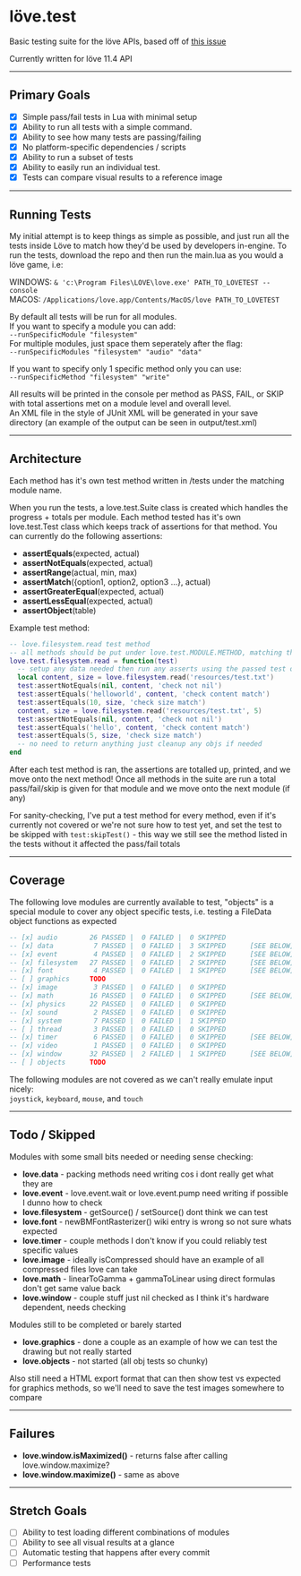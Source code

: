 # löve.test
Basic testing suite for the löve APIs, based off of [this issue](https://github.com/love2d/love/issues/1745)

Currently written for löve 11.4 API

---

## Primary Goals
- [x] Simple pass/fail tests in Lua with minimal setup 
- [x] Ability to run all tests with a simple command.
- [x] Ability to see how many tests are passing/failing
- [x] No platform-specific dependencies / scripts
- [x] Ability to run a subset of tests
- [x] Ability to easily run an individual test.
- [x] Tests can compare visual results to a reference image

---

## Running Tests
My initial attempt is to keep things as simple as possible, and just run all the tests inside Löve to match how they'd be used by developers in-engine.
To run the tests, download the repo and then run the main.lua as you would a löve game, i.e:

WINDOWS: `& 'c:\Program Files\LOVE\love.exe' PATH_TO_LOVETEST --console`  
MACOS: `/Applications/love.app/Contents/MacOS/love PATH_TO_LOVETEST`

By default all tests will be run for all modules.  
If you want to specify a module you can add:  
`--runSpecificModule "filesystem"`  
For multiple modules, just space them seperately after the flag:  
`--runSpecificModules "filesystem" "audio" "data"`

If you want to specify only 1 specific method only you can use:  
`--runSpecificMethod "filesystem" "write"`

All results will be printed in the console per method as PASS, FAIL, or SKIP with total assertions met on a module level and overall level.  
An XML file in the style of JUnit XML will be generated in your save directory (an example of the output can be seen in output/test.xml)

---

## Architecture
Each method has it's own test method written in /tests under the matching module name.

When you run the tests, a love.test.Suite class is created which handles the progress + totals per module. Each method tested has it's own love.test.Test class which keeps track of assertions for that method. You can currently do the following assertions:
- **assertEquals**(expected, actual)
- **assertNotEquals**(expected, actual)
- **assertRange**(actual, min, max)
- **assertMatch**({option1, option2, option3 ...}, actual) 
- **assertGreaterEqual**(expected, actual)
- **assertLessEqual**(expected, actual)
- **assertObject**(table)

Example test method:
```lua
-- love.filesystem.read test method
-- all methods should be put under love.test.MODULE.METHOD, matching the API
love.test.filesystem.read = function(test)
  -- setup any data needed then run any asserts using the passed test object
  local content, size = love.filesystem.read('resources/test.txt')
  test:assertNotEquals(nil, content, 'check not nil')
  test:assertEquals('helloworld', content, 'check content match')
  test:assertEquals(10, size, 'check size match')
  content, size = love.filesystem.read('resources/test.txt', 5)
  test:assertNotEquals(nil, content, 'check not nil')
  test:assertEquals('hello', content, 'check content match')
  test:assertEquals(5, size, 'check size match')
  -- no need to return anything just cleanup any objs if needed
end
```

After each test method is ran, the assertions are totalled up, printed, and we move onto the next method! Once all methods in the suite are run a total pass/fail/skip is given for that module and we move onto the next module (if any)

For sanity-checking, I've put a test method for every method, even if it's currently not covered or we're not sure how to test yet, and set the test to be skipped with `test:skipTest()` - this way we still see the method listed in the tests without it affected the pass/fail totals

---

## Coverage
The following love modules are currently available to test, "objects" is a special module to cover any object specific tests, i.e. testing a FileData object functions as expected
```lua
-- [x] audio        26 PASSED |  0 FAILED |  0 SKIPPED
-- [x] data          7 PASSED |  0 FAILED |  3 SKIPPED      [SEE BELOW]
-- [x] event         4 PASSED |  0 FAILED |  2 SKIPPED      [SEE BELOW]
-- [x] filesystem   27 PASSED |  0 FAILED |  2 SKIPPED      [SEE BELOW]
-- [x] font          4 PASSED |  0 FAILED |  1 SKIPPED      [SEE BELOW]
-- [ ] graphics     TODO
-- [x] image         3 PASSED |  0 FAILED |  0 SKIPPED
-- [x] math         16 PASSED |  0 FAILED |  0 SKIPPED      [SEE BELOW]
-- [x] physics      22 PASSED |  0 FAILED |  0 SKIPPED
-- [x] sound         2 PASSED |  0 FAILED |  0 SKIPPED
-- [x] system        7 PASSED |  0 FAILED |  1 SKIPPED
-- [ ] thread        3 PASSED |  0 FAILED |  0 SKIPPED
-- [x] timer         6 PASSED |  0 FAILED |  0 SKIPPED      [SEE BELOW]
-- [x] video         1 PASSED |  0 FAILED |  0 SKIPPED
-- [x] window       32 PASSED |  2 FAILED |  1 SKIPPED      [SEE BELOW]
-- [ ] objects      TODO
```

The following modules are not covered as we can't really emulate input nicely:  
`joystick`, `keyboard`, `mouse`, and `touch`

---

## Todo / Skipped
Modules with some small bits needed or needing sense checking:
- **love.data** - packing methods need writing cos i dont really get what they are
- **love.event** - love.event.wait or love.event.pump need writing if possible I dunno how to check
- **love.filesystem** - getSource() / setSource() dont think we can test
- **love.font** - newBMFontRasterizer() wiki entry is wrong so not sure whats expected
- **love.timer** - couple methods I don't know if you could reliably test specific values
- **love.image** - ideally isCompressed should have an example of all compressed files love can take
- **love.math** - linearToGamma + gammaToLinear using direct formulas don't get same value back
- **love.window** - couple stuff just nil checked as I think it's hardware dependent, needs checking

Modules still to be completed or barely started
- **love.graphics** - done a couple as an example of how we can test the drawing but not really started
- **love.objects** - not started (all obj tests so chunky)

Also still need a HTML export format that can then show test vs expected for graphics methods, so we'll need to save the test images somewhere to compare

---

## Failures
- **love.window.isMaximized()** - returns false after calling love.window.maximize?
- **love.window.maximize()** - same as above

---

## Stretch Goals
- [ ] Ability to test loading different combinations of modules
- [ ] Ability to see all visual results at a glance
- [ ] Automatic testing that happens after every commit
- [ ] Performance tests
